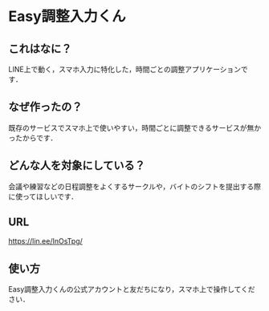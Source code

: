 # Easy調整入力くん
## これはなに？

LINE上で動く，スマホ入力に特化した，時間ごとの調整アプリケーションです．

## なぜ作ったの？

既存のサービスでスマホ上で使いやすい，時間ごとに調整できるサービスが無かったからです．

## どんな人を対象にしている？

会議や練習などの日程調整をよくするサークルや，バイトのシフトを提出する際に使ってほしいです．

## URL
<https://lin.ee/InOsTpg/>

## 使い方
Easy調整入力くんの公式アカウントと友だちになり，スマホ上で操作してください．
